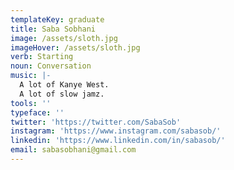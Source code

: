 ```yaml
---
templateKey: graduate
title: Saba Sobhani
image: /assets/sloth.jpg
imageHover: /assets/sloth.jpg
verb: Starting
noun: Conversation
music: |-
  A lot of Kanye West.
  A lot of slow jamz.
tools: ''
typeface: ''
twitter: 'https://twitter.com/SabaSob'
instagram: 'https://www.instagram.com/sabasob/'
linkedin: 'https://www.linkedin.com/in/sabasob/'
email: sabasobhani@gmail.com
---
```


